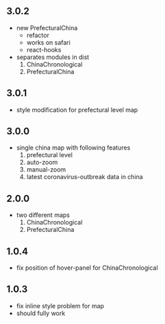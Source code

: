 ## 3.0.2
* new PrefecturalChina
    * refactor
    * works on safari
    * react-hooks
* separates modules in dist
    1. ChinaChronological
    2. PrefecturalChina

## 3.0.1
* style modification for prefectural level map

## 3.0.0
* single china map with following features
    1. prefectural level
    2. auto-zoom
    3. manual-zoom
    4. latest coronavirus-outbreak data in china

## 2.0.0
* two different maps
    1. ChinaChronological
    2. PrefecturalChina

## 1.0.4
* fix position of hover-panel for ChinaChronological

## 1.0.3
* fix inline style problem for map
* should fully work
